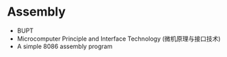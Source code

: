 Assembly
========

* BUPT  
* Microcomputer Principle and Interface Technology (微机原理与接口技术)
* A simple 8086 assembly program
